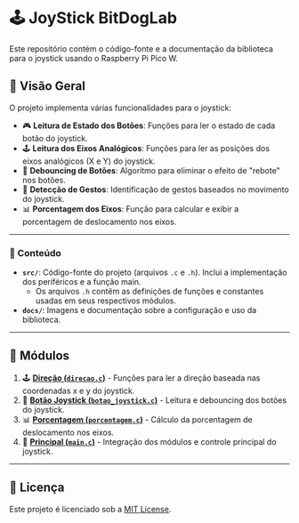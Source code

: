 # 🕹️ JoyStick BitDogLab

Este repositório contém o código-fonte e a documentação da biblioteca para o joystick usando o Raspberry Pi Pico W.

## 🌟 Visão Geral
O projeto implementa várias funcionalidades para o joystick:
- 🎮 **Leitura de Estado dos Botões**: Funções para ler o estado de cada botão do joystick.
- 🕹️ **Leitura dos Eixos Analógicos**: Funções para ler as posições dos eixos analógicos (X e Y) do joystick.
- 🔧 **Debouncing de Botões**: Algoritmo para eliminar o efeito de "rebote" nos botões.
- 📏 **Detecção de Gestos**: Identificação de gestos baseados no movimento do joystick.
- 📊 **Porcentagem dos Eixos**: Função para calcular e exibir a porcentagem de deslocamento nos eixos.

---

### 📂 Conteúdo
- **`src/`**: Código-fonte do projeto (arquivos `.c` e `.h`). Inclui a implementação dos periféricos e a função main.
  - Os arquivos `.h` contêm as definições de funções e constantes usadas em seus respectivos módulos.
- **`docs/`**: Imagens e documentação sobre a configuração e uso da biblioteca.

---

## 📜 Módulos
1. 🕹️ [**Direção (`direcao.c`)**](src/direcao.c) - Funções para ler a direção baseada nas coordenadas x e y do joystick.
2. 📏 [**Botão Joystick (`botao_joystick.c`)**](src/botao_joystick.c) - Leitura e debouncing dos botões do joystick.
3. 📊 [**Porcentagem (`porcentagem.c`)**](src/porcentagem.c) - Cálculo da porcentagem de deslocamento nos eixos.
4. 🧠 [**Principal (`main.c`)**](src/main.c) - Integração dos módulos e controle principal do joystick.

---

## 📜 Licença
Este projeto é licenciado sob a [MIT License](https://opensource.org/licenses/MIT).
